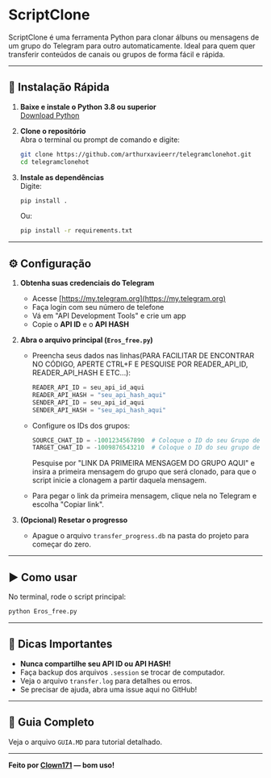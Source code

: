 # ScriptClone

ScriptClone é uma ferramenta Python para clonar álbuns ou mensagens de um grupo do Telegram para outro automaticamente. Ideal para quem quer transferir conteúdos de canais ou grupos de forma fácil e rápida.

---

## 🚀 Instalação Rápida

1. **Baixe e instale o Python 3.8 ou superior**  
   [Download Python](https://www.python.org/downloads/)

2. **Clone o repositório**  
   Abra o terminal ou prompt de comando e digite:
   ```bash
   git clone https://github.com/arthurxavieerr/telegramclonehot.git
   cd telegramclonehot
   ```

3. **Instale as dependências**  
   Digite:
   ```bash
   pip install .
   ```
   Ou:
   ```bash
   pip install -r requirements.txt
   ```

---

## ⚙️ Configuração

1. **Obtenha suas credenciais do Telegram**  
   - Acesse [https://my.telegram.org](https://my.telegram.org)
   - Faça login com seu número de telefone
   - Vá em "API Development Tools" e crie um app
   - Copie o **API ID** e o **API HASH**

2. **Abra o arquivo principal (`Eros_free.py`)**  
   - Preencha seus dados nas linhas(PARA FACILITAR DE ENCONTRAR NO CÓDIGO, APERTE CTRL+F E PESQUISE POR READER_API_ID, READER_API_HASH E ETC...):
     ```python
     READER_API_ID = seu_api_id_aqui
     READER_API_HASH = "seu_api_hash_aqui"
     SENDER_API_ID = seu_api_id_aqui
     SENDER_API_HASH = "seu_api_hash_aqui"
     ```
   - Configure os IDs dos grupos:
     ```python
     SOURCE_CHAT_ID = -1001234567890  # Coloque o ID do seu Grupo de origem, ou seja, o grupo que será clonado.
     TARGET_CHAT_ID = -1009876543210  # Coloque o ID do seu grupo de destino Grupo de destino, ou seja, o grupo que receberá as mensagens clonadas.
     ```
     Pesquise por "LINK DA PRIMEIRA MENSAGEM DO GRUPO AQUI" e insira a primeira mensagem do grupo que será clonado, para que o script inicie a clonagem a partir daquela mensagem.

   - Para pegar o link da primeira mensagem, clique nela no Telegram e escolha "Copiar link".

3. **(Opcional) Resetar o progresso**  
   - Apague o arquivo `transfer_progress.db` na pasta do projeto para começar do zero.

---

## ▶️ Como usar

No terminal, rode o script principal:

```bash
python Eros_free.py
```

---

## 📝 Dicas Importantes

- **Nunca compartilhe seu API ID ou API HASH!**
- Faça backup dos arquivos `.session` se trocar de computador.
- Veja o arquivo `transfer.log` para detalhes ou erros.
- Se precisar de ajuda, abra uma issue aqui no GitHub!

---

## 📖 Guia Completo

Veja o arquivo `GUIA.MD` para tutorial detalhado.

---

**Feito por [Clown171](https://github.com/SarfxxFx) — bom uso!**
